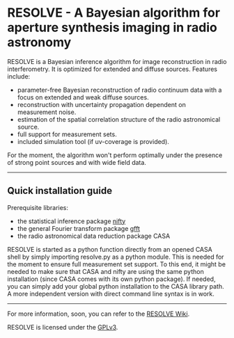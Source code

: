 # RESOLVE - A Bayesian algorithm for aperture synthesis imaging in radio astronomy

RESOLVE is a Bayesian inference algorithm for image reconstruction in radio interferometry. It is optimized for extended and diffuse sources. Features include:

- parameter-free Bayesian reconstruction of radio continuum data with a focus on extended and weak diffuse sources.
- reconstruction with uncertainty propagation dependent on measurement noise.
- estimation of the spatial correlation structure of the radio astronomical source.
- full support for measurement sets.
- included simulation tool (if uv-coverage is provided).

For the moment, the algorithm won't perform optimally under the presence of strong point sources and with wide field data.

--------------------------------------------------------------------------------------------------------------------------------
Quick installation guide
--------------------------------------------------------------------------------------------------------------------------------

Prerequisite libraries:
- the statistical inference package [nifty](https://github.com/information-field-theory/nifty)
- the general Fourier transform package [gfft](https://github.com/mrbell/nifty)
- the radio astronomical data reduction package CASA

RESOLVE is started as a python function directly from an opened CASA shell by simply importing resolve.py as a python module. This is needed for the moment to ensure full measurement set support. To this end, it might be needed to make sure that CASA and nifty are using the same python installation (since CASA comes with its own python package). If needed, you can simply add your global python installation to the CASA library path. A more independent version with direct command line syntax is in work.

------------------------------------------------------------------------------------------------------------------------------

For more information, soon, you can refer to the [RESOLVE Wiki](https://github.com/henrikju/resolve/wiki).

RESOLVE is licensed under the [GPLv3](http://www.gnu.org/licenses/gpl.html).
